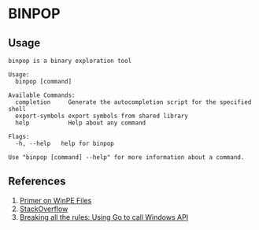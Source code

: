 # BINPOP

## Usage

```
binpop is a binary exploration tool

Usage:
  binpop [command]

Available Commands:
  completion     Generate the autocompletion script for the specified shell
  export-symbols export symbols from shared library
  help           Help about any command

Flags:
  -h, --help   help for binpop

Use "binpop [command] --help" for more information about a command.
```

## References
1. [Primer on WinPE Files](https://codeinsecurity.wordpress.com/2021/08/18/a-primer-on-windows-pe-files-and-doing-api-calls-without-knowledge-of-memory-layout/)
2. [StackOverflow](https://stackoverflow.com/questions/4353116/listing-the-exported-functions-of-a-dll)
3. [Breaking all the rules: Using Go to call Windows API](https://justen.codes/breaking-all-the-rules-using-go-to-call-windows-api-2cbfd8c79724)